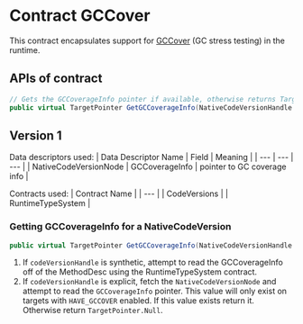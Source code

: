 # Contract GCCover

This contract encapsulates support for [GCCover](../coreclr/jit/investigate-stress.md) (GC stress testing) in the runtime.

## APIs of contract

```csharp
// Gets the GCCoverageInfo pointer if available, otherwise returns TargetPointer.Null
public virtual TargetPointer GetGCCoverageInfo(NativeCodeVersionHandle codeVersionHandle);
```

## Version 1

Data descriptors used:
| Data Descriptor Name | Field | Meaning |
| --- | --- | --- |
| NativeCodeVersionNode | GCCoverageInfo | pointer to GC coverage info |

Contracts used:
| Contract Name |
| --- |
| CodeVersions |
| RuntimeTypeSystem |

### Getting GCCoverageInfo for a NativeCodeVersion
```csharp
public virtual TargetPointer GetGCCoverageInfo(NativeCodeVersionHandle codeVersionHandle);
```
1. If `codeVersionHandle` is synthetic, attempt to read the GCCoverageInfo off of the MethodDesc using the RuntimeTypeSystem contract.
2. If `codeVersionHandle` is explicit, fetch the `NativeCodeVersionNode` and attempt to read the `GCCoverageInfo` pointer. This value will only exist on targets with `HAVE_GCCOVER` enabled. If this value exists return it. Otherwise return `TargetPointer.Null`.
